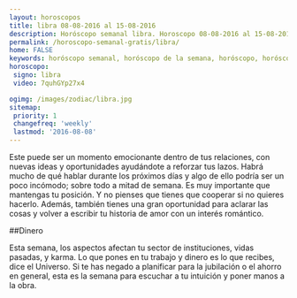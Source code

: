 ```yaml
---
layout: horoscopos
title: libra 08-08-2016 al 15-08-2016 
description: Horóscopo semanal libra. Horoscopo 08-08-2016 al 15-08-2016. Horoscopos univision gratis
permalink: /horoscopo-semanal-gratis/libra/
home: FALSE
keywords: horóscopo semanal, horóscopo de la semana, horóscopo, horóscopo gratis,horóscopos, horóscopo esperanza gracia, horoscopos libra la semana, horóscopos gratis, Tarot, Astrologia, Zodíaco, libra, horoscopo gratis
horoscopo:
 signo: libra
 video: 7quhGYp27x4

ogimg: /images/zodiac/libra.jpg
sitemap:
 priority: 1
 changefreq: 'weekly'
 lastmod: '2016-08-08'
---
```



Este puede ser un momento emocionante dentro de tus relaciones, con nuevas ideas y oportunidades ayudándote a reforzar tus lazos. Habrá mucho de qué hablar durante los próximos días y algo de ello podría ser un poco incómodo; sobre todo a mitad de semana. Es muy importante que mantengas tu posición. Y no pienses que tienes que cooperar si no quieres hacerlo. Además, también tienes una gran oportunidad para aclarar las cosas y volver a escribir tu historia de amor con un interés romántico.  

##Dinero

Esta semana, los aspectos afectan tu sector de instituciones, vidas pasadas, y karma. Lo que pones en tu trabajo y dinero es lo que recibes, dice el Universo. Si te has negado a planificar para la jubilación o el ahorro en general, esta es la semana para escuchar a tu intuición y poner manos a la obra.